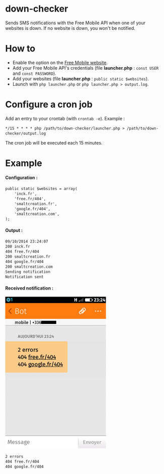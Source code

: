 down-checker
============

Sends SMS notifications with the Free Mobile API when one of your websites is down. If no website is down, you won't
be notified.

# How to

* Enable the option on the [Free Mobile website](https://mobile.free.fr/moncompte/index.php?page=options).
* Add your Free Mobile API's credentials (file __launcher.php__ : `const USER` and `const PASSWORD`).
* Add your websites (file __launcher.php__ : `public static $websites`).
* Launch with `php launcher.php` or `php launcher.php > output.log`.

# Configure a cron job

Add an entry to your crontab (with `crontab -e`). Example :

    */15 * * * * php /path/to/down-checker/launcher.php > /path/to/down-checker/output.log
    
The cron job will be executed each 15 minutes.

# Example

#### Configuration :

    public static $websites = array(
        'inck.fr',
        'free.fr/404',
        'smaltcreation.fr',
        'google.fr/404',
        'smaltcreation.com',
    );

#### Output :

    09/10/2014 23:24:07
    200 inck.fr
    404 free.fr/404
    200 smaltcreation.fr
    404 google.fr/404
    200 smaltcreation.com
    Sending notification
    Notification sent

#### Received notification :

![Received notification](doc/received-notification-example.png)

    2 errors
    404 free.fr/404
    404 google.fr/404
